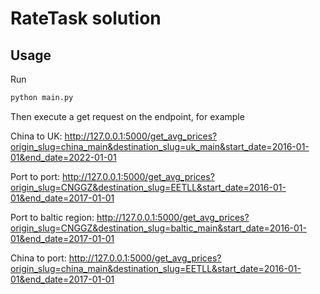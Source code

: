 # RateTask solution
## Usage
Run
```bash
python main.py
```
Then execute a get request on the endpoint, for example

China to UK:
http://127.0.0.1:5000/get_avg_prices?origin_slug=china_main&destination_slug=uk_main&start_date=2016-01-01&end_date=2022-01-01

Port to port:
http://127.0.0.1:5000/get_avg_prices?origin_slug=CNGGZ&destination_slug=EETLL&start_date=2016-01-01&end_date=2017-01-01

Port to baltic region: 
http://127.0.0.1:5000/get_avg_prices?origin_slug=CNGGZ&destination_slug=baltic_main&start_date=2016-01-01&end_date=2017-01-01

China to port:
http://127.0.0.1:5000/get_avg_prices?origin_slug=china_main&destination_slug=EETLL&start_date=2016-01-01&end_date=2017-01-01
